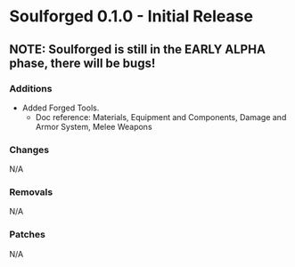 # Soulforged 0.1.0 - Initial Release
## NOTE: Soulforged is still in the EARLY ALPHA phase, there will be bugs!

### Additions
- Added Forged Tools.
    - Doc reference: Materials, Equipment and Components, Damage and Armor System, Melee Weapons
### Changes
N/A
### Removals
N/A
### Patches
N/A